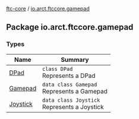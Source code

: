 [ftc-core](../index.md) / [io.arct.ftccore.gamepad](./index.md)

## Package io.arct.ftccore.gamepad

### Types

| Name | Summary |
|---|---|
| [DPad](-d-pad/index.md) | `class DPad`<br>Represents a DPad |
| [Gamepad](-gamepad/index.md) | `data class Gamepad`<br>Represents a Gamepad |
| [Joystick](-joystick/index.md) | `data class Joystick`<br>Represents a Joystick |

